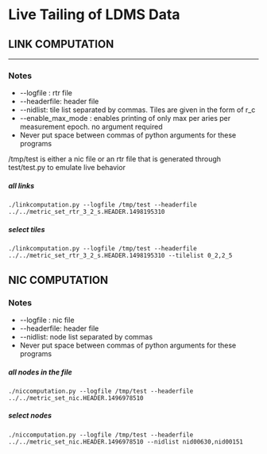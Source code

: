 # Live Tailing of LDMS Data

## LINK COMPUTATION
------
### Notes
* --logfile : rtr file
* --headerfile: header file
* --nidlist: tile list separated by commas. Tiles are given in the form of r_c
* --enable_max_mode : enables printing of only max per aries per measurement epoch. no argument required
* Never put space between commas of python arguments for these programs


/tmp/test is either a nic file or an rtr file that is generated through test/test.py to emulate live behavior
##### all links
```shell
./linkcomputation.py --logfile /tmp/test --headerfile ../../metric_set_rtr_3_2_s.HEADER.1498195310 
```
##### select tiles
```shell
./linkcomputation.py --logfile /tmp/test --headerfile ../../metric_set_rtr_3_2_s.HEADER.1498195310 --tilelist 0_2,2_5
```

## NIC COMPUTATION
### Notes
* --logfile : nic file
* --headerfile: header file
* --nidlist: node list separated by commas
* Never put space between commas of python arguments for these programs



##### all nodes in the file
```shell
./niccomputation.py --logfile /tmp/test --headerfile ../../metric_set_nic.HEADER.1496978510
```

##### select nodes
```shell
./niccomputation.py --logfile /tmp/test --headerfile ../../metric_set_nic.HEADER.1496978510 --nidlist nid00630,nid00151
```
